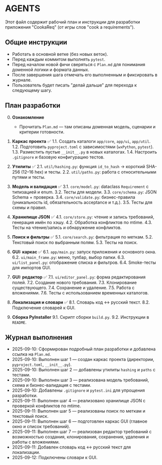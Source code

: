 # AGENTS

Этот файл содержит рабочий план и инструкции для разработки приложения "CookaReq" (от игры слов "cook a requirements").

## Общие инструкции
- Работать в основной ветке (без новых веток).
- Перед каждым коммитом выполнять `pytest`.
- Перед началом новой фичи сверяться с `Plan.md` для понимания доменной логики и формата данных.
- После завершения шага отмечать его выполненным и фиксировать в журнале.
- Пользователь будет писать "делай дальше" для перехода к следующему шагу.

## План разработки

0. **Ознакомление**
   - Прочитать `Plan.md` — там описаны доменная модель, сценарии и критерии готовности.

1. **Каркас проекта** ✅
   1.1. Создать каталоги `app/core`, `app/ui`, `app/util`.
   1.2. Подготовить `pyproject.toml` с зависимостями (`wxPython`, `pytest`).
   1.3. Разместить пустые `__init__.py` в новых каталогах.
   1.4. Настроить `.gitignore` и базовую конфигурацию тестов.

2. **Утилиты** ✅
   2.1. `util/hashing.py`: функция `id_to_hash` → короткий SHA-256 (12–16 hex) и тесты.
   2.2. `util/paths.py`: работа с относительными путями и тесты.

3. **Модель и валидация** ✅
    3.1. `core/model.py`: dataclass `Requirement` с типизацией и enum.
    3.2. Тесты для модели.
    3.3. `core/schema.py`: JSON Schema + проверка.
    3.4. `core/validate.py`: бизнес-правила (уникальность id, обязательность acceptance и т.д.).
    3.5. Тесты для схемы и правил.

4. **Хранилище JSON** ✅
  4.1. `core/store.py`: чтение и запись требований, генерация имён по хэшу.
  4.2. Обработка конфликтов по mtime.
  4.3. Тесты на чтение/запись и обнаружение конфликтов.

5. **Поиск и фильтры** ✅
   5.1. `core/search.py`: фильтрация по меткам.
   5.2. Текстовый поиск по выбранным полям.
   5.3. Тесты на поиск.

6. **GUI: каркас** ✅
   6.1. `app/main.py`: запуск приложения и основного окна.
   6.2. `ui/main_frame.py`: меню, тулбар, выбор папки.
   6.3. `ui/list_panel.py`: отображение списка и фильтров.
   6.4. Smoke-тесты для импортов GUI.

7. **GUI: редактор** ✅
   7.1. `ui/editor_panel.py`: форма редактирования полей.
   7.2. Создание нового требования.
   7.3. Клонирование существующего.
   7.4. Сохранение и удаление.
   7.5. Работа с вложениями.
   7.6. Тесты с использованием временных каталогов.

8. **Локализация и словари** ✅
   8.1. Словарь код ↔ русский текст.
   8.2. Подключение словарей к GUI.

9. **Сборка PyInstaller**
   9.1. Скрипт сборки `build.py`.
   9.2. Инструкции в `README`.

## Журнал выполнения
- 2025-09-10: Сформирован подробный план разработки и добавлена ссылка на `Plan.md`.
- 2025-09-10: Выполнен шаг 1 — создан каркас проекта (директории, `pyproject.toml`, `__init__.py`).
- 2025-09-10: Выполнен шаг 2 — добавлены утилиты `hashing` и `paths` с тестами.
- 2025-09-10: Выполнен шаг 3 — реализована модель требований, схема и бизнес-валидация с тестами.
- 2025-09-10: Добавлены `.gitignore` и `pytest.ini` для упрощения разработки.
- 2025-09-11: Выполнен шаг 4 — реализовано хранилище JSON с проверкой конфликтов по mtime.
- 2025-09-11: Выполнен шаг 5 — реализованы поиск по меткам и текстовый поиск.
- 2025-09-11: Выполнен шаг 6 — подготовлен каркас GUI (главное окно и список требований).
- 2025-09-11: Выполнен шаг 7 — реализован редактор требований с возможностью создания, клонирования, сохранения, удаления и работы с вложениями.
- 2025-09-11: Добавлен словарь код ↔ русский текст для локализации.
- 2025-09-12: Подключены словари к GUI.
